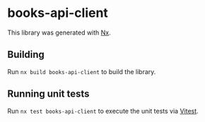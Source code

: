 # books-api-client

This library was generated with [Nx](https://nx.dev).

## Building

Run `nx build books-api-client` to build the library.

## Running unit tests

Run `nx test books-api-client` to execute the unit tests via [Vitest](https://vitest.dev/).
